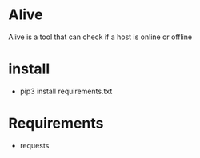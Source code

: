 # Alive
 Alive is a tool that can check if a host is online or offline

# install

 - pip3 install requirements.txt

# Requirements

 - requests
